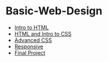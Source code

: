 # Basic-Web-Design


<ul>
<li><a href="intro_to_html/index.html" target="_blank">Intro to HTML</a></li>
<li><a href="html5_intro_to_css/index.html" target="_blank">HTML and Intro to CSS</a></li>
<li><a href="adv_css/index.html" target="_blank">Advanced CSS</a></li>
<li><a href="responsive/index.html" target="_blank">Responsive</a></li>
<li><a href="final_project/index.html" target="_blank">Final Project</a></li>

</ul>
